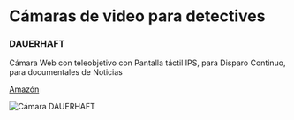 # Cámaras de video para detectives

### DAUERHAFT
Cámara Web con teleobjetivo con Pantalla táctil IPS, para Disparo Continuo, para documentales de Noticias

[Amazón](https://www.amazon.es/DAUERHAFT-teleobjetivo-Pantalla-documentales-telephoto/dp/B08XXGKBCQ)

![Cámara DAUERHAFT](https://m.media-amazon.com/images/I/71Nm4wic7JL._AC_SX679_.jpg)